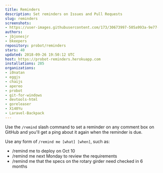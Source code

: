 ```yaml
---
title: Reminders
description: Set reminders on Issues and Pull Requests
slug: reminders
screenshots:
- https://user-images.githubusercontent.com/173/30673997-505a993a-9e77-11e7-8f0f-d5a606816e8e.png
authors:
- jbjonesjr
- bkeepers
repository: probot/reminders
stars: 40
updated: 2018-09-26 19:50:12 UTC
host: https://probot-reminders.herokuapp.com
installations: 285
organizations:
- i0natan
- eggjs
- chaijs
- apereo
- probot
- git-for-windows
- devtools-html
- goreleaser
- X140Yu
- Laravel-Backpack
---
```


Use the `/remind` slash command to set a reminder on any comment box on GitHub and you'll get a ping about it again when the reminder is due.

Use any form of `/remind me [what] [when]`, such as:

- /remind me to deploy on Oct 10
- /remind me next Monday to review the requirements
- /remind me that the specs on the rotary girder need checked in 6 months
